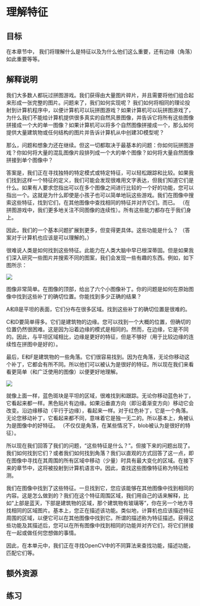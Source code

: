 # 理解特征

## 目标

在本章节中， 我们将理解什么是特征以及为什么他们这么重要，还有边缘（角落）如此重要等等。

## 解释说明

我们大多数人都玩过拼图游戏。我们获得由大量图片碎片，并且需要将他们组合起来形成一张完整的图片。问题来了，我们如何实现呢？ 我们如何将相同的理论投射到计算机程序中，以便计算机可以玩拼图游戏？如果计算机可以玩拼图游戏了，为什么我们不能给计算机提供很多真实的自然风景图像，并告诉它将所有这些图像拼接成一个大的单一图像？如果计算机可以将多个自然图像拼接成一个，那么如何提供大量建筑物或任何结构的图片并告诉计算机从中创建3D模型呢？  

那么，问题和想象力还在继续。但这一切都取决于最基本的问题：你如何玩拼图游戏？你如何将大量的混乱图像片段排列成一个大的单个图像？如何将大量自然图像拼接到单个图像中？  

答案是，我们正在寻找独特的特定模式或特定特征，可以轻松跟踪和比较。如果我们找到这样一个特征的定义，我们可能会发现很难用文字表达，但我们知道它们是什么。如果有人要求您指出可以在多个图像之间进行比较的一个好的功能，您可以指出一个。这就是为什么即使是小孩子也可以简单地玩这些游戏。我们在图像中搜索这些特征，找到它们，在其他图像中查找相同的特征并对齐它们。而已。 （在拼图游戏中，我们更多地关注不同图像的连续性）。所有这些能力都存在于我们身上。  

因此，我们的一个基本问题扩展到更多，但变得更具体。这些功能是什么？ （答案对于计算机也应该是可以理解的。）

很难说人类是如何找到这些特征。此能力在人类大脑中早已根深蒂固。但是如果我们深入研究一些图片并搜索不同的图案，我们会发现一些有趣的东西。例如，如下图所示：

<div style="align: center">
<img src="https://raw.githubusercontent.com/apachecn/opencv-doc-zh/master/docs/img/feature_building.jpg" />
</div>

图像非常简单。在图像的顶部，给出了六个小图像补丁。你的问题是如何在原始图像中找到这些补丁的确切位置。你能找到多少正确的结果？

A和B是平坦的表面，它们分布在很多区域。找到这些补丁的确切位置是很难的。

C和D要简单得多。它们是建筑物的边缘。您可以找到一个大概的位置，但确切的位置仍然很困难。这是因为沿着边缘的模式是相同的。然而，在边缘，它是不同的。因此，与平坦区域相比，边缘是更好的特征，但是不够好（用于比较边缘的连续性在拼图中是好的）。

最后，E和F是建筑物的一些角落。它们很容易找到。因为在角落，无论你移动这个补丁，它都会有所不同。所以他们可以被认为是很好的特征。所以现在我们来看看更简单（和广泛使用的图像）以便更好地理解。

<div style="align: center">
<img src="https://raw.githubusercontent.com/apachecn/opencv-doc-zh/master/docs/img/feature_simple.png" />
</div>

就像上面一样，蓝色斑块是平坦的区域，很难找到和跟踪。无论你移动蓝色补丁，它看起来都一样。黑色贴片有边缘。如果沿垂直方向（即沿着渐变方向）移动它会改变。沿边缘移动（平行于边缘），看起来一样。对于红色补丁，它是一个角落。无论您移动补丁，它看起来都不同，意味着它是独一无二的。所以基本上，角被认为是图像中的好特征。 （不仅仅是角落，在某些情况下，blob被认为是很好的特征）。  


所以现在我们回答了我们的问题，“这些特征是什么？”。但接下来的问题出现了。我们如何找到它们？或者我们如何找到角落？我们以直观的方式回答了这一点，即在图像中寻找在其周围的所有区域中移动（少量）时具有最大变化的区域。在接下来的章节中，这将被投射到计算机语言中。因此，查找这些图像特征称为特征检测。  


我们在图像中找到了这些特征。一旦找到它，您应该能够在其他图像中找到相同的内容。这是怎么做到的？我们在这个特征周围区域，我们用自己的话来解释，比如“上部是蓝天，下部是建筑物的区域，那个建筑物有玻璃等”，你在另一个地方寻找相同的区域图片。基本上，您正在描述该功能。类似地，计算机也应该描述特征周围的区域，以便它可以在其他图像中找到它。所谓的描述称为特征描述。获得这些功能及其描述后，您可以在所有图像中找到相同的功能并对齐它们，将它们拼接在一起或做任何您想做的事情。  


因此，在本单元中，我们正在寻找OpenCV中的不同算法来查找功能，描述功能，匹配它们等。  



## 额外资源

## 练习





